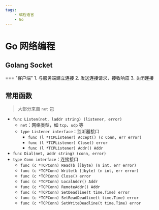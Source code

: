 ```yaml
---
tags:
    - 编程语言
    - Go
---
```


# Go 网络编程

## Golang Socket

=== "客户端"
    1. 与服务端建立连接
    2. 发送连接请求，接收响应
    3. 关闭连接

## 常用函数

> 大部分来自 `net` 包

-   `func Listen(net, laddr string) (listener, error)`
    -   `net`：网络类型，如 `tcp`、`udp` 等
    -   `type Listener interface`：监听器接口
        -   `func (l *TCPListener) Accept() (c Conn, err error)`
        -   `func (l *TCPListener) Close() error`
        -   `func (l *TCPListener) Addr() Addr`
-   `func Dial(net, addr string) (conn, error)`
-   `type Conn interface`：连接接口
    -   `func (c *TCPConn) Read(b []byte) (n int, err error)`
    -   `func (c *TCPConn) Write(b []byte) (n int, err error)`
    -   `func (c *TCPConn) Close() error`
    -   `func (c *TCPConn) LocalAddr() Addr`
    -   `func (c *TCPConn) RemoteAddr() Addr`
    -   `func (c *TCPConn) SetDeadline(t time.Time) error`
    -   `func (c *TCPConn) SetReadDeadline(t time.Time) error`
    -   `func (c *TCPConn) SetWriteDeadline(t time.Time) error`
